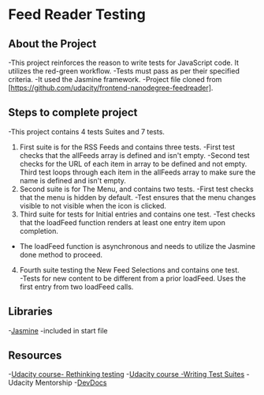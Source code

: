 # Feed Reader Testing
## About the Project
-This project reinforces the reason to write tests
for JavaScript code. It utilizes the red-green workflow.
-Tests must pass as per their specified criteria.
-It used the Jasmine framework.
-Project file cloned from [https://github.com/udacity/frontend-nanodegree-feedreader].

## Steps to complete project
-This project contains 4 tests Suites and 7 tests.
1. First suite is for the RSS Feeds and contains three tests.
  -First test checks that the allFeeds array is defined and isn't empty.
  -Second test checks for the URL of each item in array to be defined and not empty.
  Third test loops through each item in the allFeeds array to make sure the name is defined and isn't empty.
2. Second suite is for The Menu, and contains two tests.
  -First test checks that the menu is hidden by default.
  -Test ensures that the menu changes visible to not visible when the icon is clicked.
3.  Third suite for tests for Initial entries and contains one test.
  -Test checks that the loadFeed function renders at least one entry item upon completion.  
  - The loadFeed function is asynchronous and needs to utilize the Jasmine done method to proceed.
4. Fourth suite testing the New Feed Selections and contains one test.  
  -Tests for new content to be different from a prior loadFeed. Uses the first entry from two loadFeed calls.

## Libraries
-[Jasmine](https://jasmine.github.io/)
  -included in start file


## Resources
-[Udacity course- Rethinking testing](https://classroom.udacity.com/nanodegrees/nd001/parts/e87c34bf-a9c0-415f-b007-c2c2d7eead73/modules/344255859875460/lessons/3769099021/concepts/38687287730923)
-[Udacity course -Writing Test Suites](https://classroom.udacity.com/nanodegrees/nd001/parts/e87c34bf-a9c0-415f-b007-c2c2d7eead73/modules/344255859875460/lessons/3773158892/concepts/38588987820923)
-Udacity Mentorship
-[DevDocs](http://devdocs.io/jasmine/global#afterAll)   
